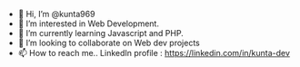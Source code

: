 - 👋 Hi, I’m @kunta969
- 👀 I’m interested in Web Development.
- 🌱 I’m currently learning Javascript and PHP.
- 💞️ I’m looking to collaborate on Web dev projects 
- 📫 How to reach me.. LinkedIn profile : https://linkedin.com/in/kunta-dev

<!---
kunta969/kunta969 is a ✨ special ✨ repository because its `README.md` (this file) appears on your GitHub profile.
You can click the Preview link to take a look at your changes.
--->
